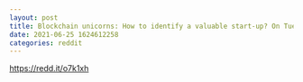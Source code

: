 ```yaml
--- 
layout: post 
title: Blockchain unicorns: How to identify a valuable start-up? On Tuesday, July 6, 2021, 17:00 – 18:00 CEST, we will organize a panel Prof. Dr. Philipp Sandner, Frankfurt School Blockchain Center! 
date: 2021-06-25 1624612258 
categories: reddit 
--- 
```

https://redd.it/o7k1xh